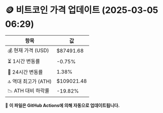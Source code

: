 # 🪙 비트코인 가격 업데이트 (2025-03-05 06:29)

| 항목                | 값 |
|--------------------|----------------|
| 💰 현재 가격 (USD) | $87491.68 |
| ⏳ 1시간 변동률    | -0.75% |
| 📆 24시간 변동률   | 1.38% |
| 🔝 역대 최고가 (ATH) | $109021.48 |
| 📉 ATH 대비 하락률 | -19.82% |

🔄 **이 파일은 GitHub Actions에 의해 자동으로 업데이트됩니다.**
